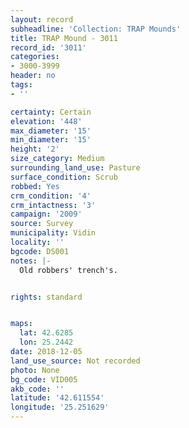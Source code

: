 ```yaml
---
layout: record
subheadline: 'Collection: TRAP Mounds'
title: TRAP Mound - 3011
record_id: '3011'
categories:
- 3000-3999
header: no
tags:
- ''

certainty: Certain
elevation: '448'
max_diameter: '15'
min_diameter: '15'
height: '2'
size_category: Medium
surrounding_land_use: Pasture
surface_condition: Scrub
robbed: Yes
crm_condition: '4'
crm_intactness: '3'
campaign: '2009'
source: Survey
municipality: Vidin
locality: ''
bgcode: DS001
notes: |-
  Old robbers' trench's.


rights: standard


maps:
  lat: 42.6285
  lon: 25.2442
date: 2018-12-05
land_use_source: Not recorded
photo: None
bg_code: VID005
akb_code: ''
latitude: '42.611554'
longitude: '25.251629'
---
```

